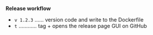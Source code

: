 **Release workflow**

- `v 1.2.3` ...... version code and write to the Dockerfile
- `t` ............ tag + opens the release page GUI on GitHub
